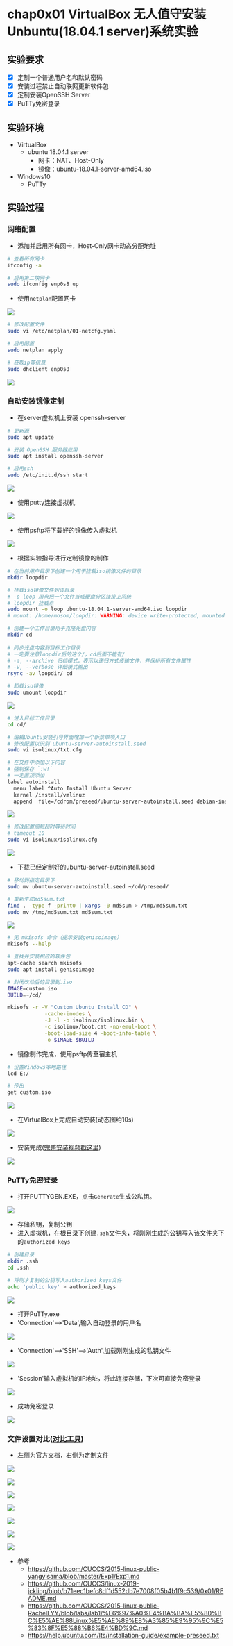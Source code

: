 # chap0x01 VirtualBox 无人值守安装Unbuntu(18.04.1 server)系统实验
## 实验要求
- [x] 定制一个普通用户名和默认密码
- [x] 安装过程禁止自动联网更新软件包
- [x] 定制安装OpenSSH Server
- [x] PuTTy免密登录
## 实验环境
* VirtualBox 
  * ubuntu 18.04.1 server
    * 网卡：NAT、Host-Only
    * 镜像：ubuntu-18.04.1-server-amd64.iso
* Windows10
  * PuTTy

## 实验过程
### 网络配置
* 添加并启用所有网卡，Host-Only网卡动态分配地址
```bash
# 查看所有网卡
ifconfig -a

# 启用第二块网卡
sudo ifconfig enp0s8 up
```
* 使用```netplan```配置网卡

![](netcfg.png)

```bash
# 修改配置文件
sudo vi /etc/netplan/01-netcfg.yaml

# 启用配置
sudo netplan apply

# 获取ip等信息 
sudo dhclient enp0s8
```
![](双网卡配置.png)

### 自动安装镜像定制
* 在server虚拟机上安装 openssh-server

```bash
# 更新源
sudo apt update

# 安装 OpenSSH 服务器应用
sudo apt install openssh-server

# 启用ssh
sudo /etc/init.d/ssh start
```

![](openssh.png)

* 使用putty连接虚拟机

![](putty.png)

* 使用psftp将下载好的镜像传入虚拟机

![](psftp.png)

* 根据实验指导进行定制镜像的制作
```bash
# 在当前用户目录下创建一个用于挂载iso镜像文件的目录
mkdir loopdir

# 挂载iso镜像文件到该目录
# -o loop 用来把一个文件当成硬盘分区挂接上系统
# loopdir 挂载点
sudo mount -o loop ubuntu-18.04.1-server-amd64.iso loopdir
# mount: /home/mosom/loopdir: WARNING: device write-protected, mounted read-only.

# 创建一个工作目录用于克隆光盘内容
mkdir cd
 
# 同步光盘内容到目标工作目录
# 一定要注意loopdir后的这个/，cd后面不能有/
# -a, --archive 归档模式，表示以递归方式传输文件，并保持所有文件属性
# -v, --verbose 详细模式输出
rsync -av loopdir/ cd

# 卸载iso镜像
sudo umount loopdir
```
![](make01.png)

```bash
# 进入目标工作目录
cd cd/

# 编辑Ubuntu安装引导界面增加一个新菜单项入口
# 修改配置以识别 ubuntu-server-autoinstall.seed
sudo vi isolinux/txt.cfg

# 在文件中添加以下内容
# 强制保存 `:w!`
# 一定置顶添加
label autoinstall
  menu label ^Auto Install Ubuntu Server
  kernel /install/vmlinuz
  append  file=/cdrom/preseed/ubuntu-server-autoinstall.seed debian-installer/locale=en_US console-setup/layoutcode=us keyboard-configuration/layoutcode=us console-setup/ask_detect=false localechooser/translation/warn-light=true localechooser/translation/warn-severe=true initrd=/install/initrd.gz root=/dev/ram rw quiet

```
![](make02.png)

```bash
# 修改配置缩短超时等待时间
# timeout 10
sudo vi isolinux/isolinux.cfg
```
![](make03.png)

* 下载已经定制好的ubuntu-server-autoinstall.seed

```bash
# 移动到指定目录下
sudo mv ubuntu-server-autoinstall.seed ~/cd/preseed/

# 重新生成md5sum.txt
find . -type f -print0 | xargs -0 md5sum > /tmp/md5sum.txt
sudo mv /tmp/md5sum.txt md5sum.txt
```
![](make04.png)

```bash
# 无 mkisofs 命令（提示安装genisoimage）
mkisofs --help

# 查找并安装相应的软件包
apt-cache search mkisofs
sudo apt install genisoimage

# 封闭改动后的目录到.iso
IMAGE=custom.iso
BUILD=~/cd/

mkisofs -r -V "Custom Ubuntu Install CD" \
            -cache-inodes \
            -J -l -b isolinux/isolinux.bin \
            -c isolinux/boot.cat -no-emul-boot \
            -boot-load-size 4 -boot-info-table \
            -o $IMAGE $BUILD
```
* 镜像制作完成，使用psftp传至宿主机
```bash
# 设置Windows本地路径
lcd E:/

# 传出
get custom.iso 
```
![](make05.png)

* 在VirtualBox上完成自动安装(动态图约10s)

![](video.gif)

* 安装完成([完整安装视频戳这里](https://www.bilibili.com/video/av46326809))

![](ok.png)

### PuTTy免密登录
* 打开PUTTYGEN.EXE，点击```Generate```生成公私钥。

![](key.png)

* 存储私钥，复制公钥
* 进入虚拟机，在根目录下创建```.ssh```文件夹，将刚刚生成的公钥写入该文件夹下的```authorized_keys```
```bash
# 创建目录
mkdir .ssh
cd .ssh

# 将刚才复制的公钥写入authorized_keys文件
echo 'public key' > authorized_keys
```
![](aukey.png)

* 打开PuTTy.exe
* 'Connection'-->'Data',输入自动登录的用户名

![](name.png)

* 'Connection'-->'SSH'-->'Auth',加载刚刚生成的私钥文件

![](prikey.png)

* 'Session'输入虚拟机的IP地址，将此连接存储，下次可直接免密登录

![](log.png)

* 成功免密登录

![](free.png)

### 文件设置对比([对比工具](http://mergely.com/))
* 左侧为官方文档，右侧为定制文件

![](01.png)

![](02.png)

![](03.png)

![](04.png)

![](05.png)

![](06.png)

![](07.png)


* 参考
  *  https://github.com/CUCCS/2015-linux-public-yangyisama/blob/master/Exp1/Exp1.md
  *  https://github.com/CUCCS/linux-2019-jckling/blob/b71eec1befc8df1d552db7e7008f05b4b1f9c539/0x01/README.md
  *  https://github.com/CUCCS/2015-linux-public-RachelLYY/blob/labs/lab1/%E6%97%A0%E4%BA%BA%E5%80%BC%E5%AE%88Linux%E5%AE%89%E8%A3%85%E9%95%9C%E5%83%8F%E5%88%B6%E4%BD%9C.md
  *  https://help.ubuntu.com/lts/installation-guide/example-preseed.txt